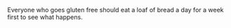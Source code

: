 Everyone who goes gluten free should eat a loaf of bread a day for a week first to see what happens.

